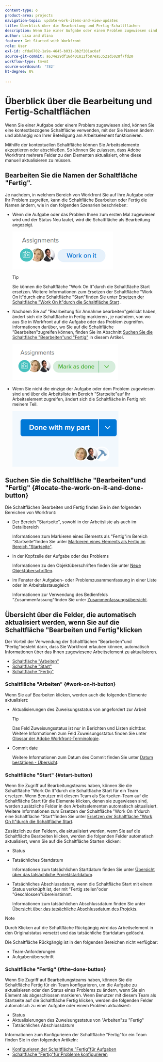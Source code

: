 ```yaml
---
content-type: o
product-area: projects
navigation-topic: update-work-items-and-view-updates
title: Überblick über die Bearbeitung und Fertig-Schaltflächen
description: Wenn Sie einer Aufgabe oder einem Problem zugewiesen sind, können Sie eine kontextbezogene Schaltfläche verwenden, mit der Sie Namen ändern und abhängig von Ihrer Beteiligung am Arbeitselement funktionieren.
author: Lisa and Alina
feature: Get Started with Workfront
role: User
exl-id: cfda6702-1a9a-4645-b031-8b2f201ac0af
source-git-commit: a634e29df16d401812fb87ea53521d5028f7fd20
workflow-type: tm+mt
source-wordcount: '782'
ht-degree: 0%

---
```


# Überblick über die Bearbeitung und Fertig-Schaltflächen

Wenn Sie einer Aufgabe oder einem Problem zugewiesen sind, können Sie eine kontextbezogene Schaltfläche verwenden, mit der Sie Namen ändern und abhängig von Ihrer Beteiligung am Arbeitselement funktionieren.

Mithilfe der kontextuellen Schaltfläche können Sie Arbeitselemente akzeptieren oder abschließen. So können Sie zulassen, dass Adobe Workfront mehrere Felder zu den Elementen aktualisiert, ohne diese manuell aktualisieren zu müssen.

## Bearbeiten Sie die Namen der Schaltfläche &quot;Fertig&quot;.

Je nachdem, in welchem Bereich von Workfront Sie auf Ihre Aufgabe oder Ihr Problem zugreifen, kann die Schaltfläche Bearbeiten oder Fertig die Namen ändern, wie in den folgenden Szenarien beschrieben: 

* Wenn die Aufgabe oder das Problem Ihnen zum ersten Mal zugewiesen wird und der Status Neu lautet, wird die Schaltfläche als Bearbeitung angezeigt.

  ![](assets/nwe-work-on-it-button.png)

  >[!TIP]
  >
  >Sie können die Schaltfläche &quot;Work On It&quot;durch die Schaltfläche Start ersetzen. Weitere Informationen zum Ersetzen der Schaltfläche &quot;Work On It&quot;durch eine Schaltfläche &quot;Start&quot;finden Sie unter  [Ersetzen der Schaltfläche &quot;Work On It&quot;durch die Schaltfläche Start](../../people-teams-and-groups/create-and-manage-teams/work-on-it-button-to-start-button.md) .

* Nachdem Sie auf &quot;Bearbeitung für Annahme bearbeiten&quot;geklickt haben, ändert sich die Schaltfläche in Fertig markieren , je nachdem, von wo aus Sie in Workfront auf die Aufgabe oder das Problem zugreifen. Informationen darüber, wo Sie auf die Schaltfläche &quot;Bearbeiten&quot;zugreifen können, finden Sie im Abschnitt [Suchen Sie die Schaltfläche &quot;Bearbeiten&quot;und &quot;Fertig&quot;](#locate-the-work-on-it-and-done-button) in diesem Artikel.

  ![](assets/nwe-mark-as-done-button-350x122.png)

* Wenn Sie nicht die einzige der Aufgabe oder dem Problem zugewiesen sind und über die Arbeitsliste im Bereich &quot;Startseite&quot;auf Ihr Arbeitselement zugreifen, ändert sich die Schaltfläche in Fertig mit meinem Teil.

  ![](assets/home-left-done-with-my-part-button-350x184.png)

## Suchen Sie die Schaltfläche &quot;Bearbeiten&quot;und &quot;Fertig&quot; {#locate-the-work-on-it-and-done-button}

Die Schaltflächen Bearbeiten und Fertig finden Sie in den folgenden Bereichen von Workfront:

* Der Bereich &quot;Startseite&quot;, sowohl in der Arbeitsliste als auch im Detailbereich

  Informationen zum Markieren eines Elements als &quot;Fertig&quot;im Bereich &quot;Startseite&quot;finden Sie unter [Markieren eines Elements als Fertig im Bereich &quot;Startseite&quot;](../../workfront-basics/using-home/using-the-home-area/mark-item-done-in-home.md).

* In der Kopfzeile der Aufgabe oder des Problems

  Informationen zu den Objektüberschriften finden Sie unter [Neue Objektüberschriften](../../workfront-basics/the-new-workfront-experience/new-object-headers.md).

* Im Fenster der Aufgaben- oder Problemzusammenfassung in einer Liste oder im Arbeitslastausgleich

  Informationen zur Verwendung des Bedienfelds &quot;Zusammenfassung&quot;finden Sie unter [Zusammenfassungsübersicht](../../workfront-basics/the-new-workfront-experience/summary-overview.md).

## Übersicht über die Felder, die automatisch aktualisiert werden, wenn Sie auf die Schaltfläche &quot;Bearbeiten und Fertig&quot;klicken

Der Vorteil der Verwendung der Schaltflächen &quot;Bearbeiten&quot;und &quot;Fertig&quot;besteht darin, dass Sie Workfront erlauben können, automatisch Informationen über das Ihnen zugewiesene Arbeitselement zu aktualisieren.

* [Schaltfläche &quot;Arbeiten&quot;](#work-on-it-button)
* [Schaltfläche &quot;Start&quot;](#start-button)
* [Schaltfläche &quot;Fertig&quot;](#the-done-button)

### Schaltfläche &quot;Arbeiten&quot; {#work-on-it-button}

Wenn Sie auf Bearbeiten klicken, werden auch die folgenden Elemente aktualisiert:

* Aktualisierungen des Zuweisungsstatus von angefordert zur Arbeit

  >[!TIP]
  >
  >Das Feld Zuweisungsstatus ist nur in Berichten und Listen sichtbar. Weitere Informationen zum Feld Zuweisungsstatus finden Sie unter [Glossar der Adobe Workfront-Terminologie](../../workfront-basics/navigate-workfront/workfront-navigation/workfront-terminology-glossary.md).

* Commit date

  Weitere Informationen zum Datum des Commit finden Sie unter [Datum bestätigen - Übersicht](../../manage-work/projects/updating-work-in-a-project/overview-of-commit-dates.md).

### Schaltfläche &quot;Start&quot; {#start-button}

Wenn Sie Zugriff auf Bearbeitungsteams haben, können Sie die Schaltfläche &quot;Work On It&quot;durch die Schaltfläche Start für ein Team ersetzen. Wenn Benutzer mit diesem Team als Startseiten-Team auf die Schaltfläche Start für die Elemente klicken, denen sie zugewiesen sind, werden zusätzliche Felder in den Arbeitselementen automatisch aktualisiert. Weitere Informationen zum Ersetzen der Schaltfläche &quot;Work On It&quot;durch eine Schaltfläche &quot;Start&quot;finden Sie unter [Ersetzen der Schaltfläche &quot;Work On It&quot;durch die Schaltfläche Start](../../people-teams-and-groups/create-and-manage-teams/work-on-it-button-to-start-button.md).

Zusätzlich zu den Feldern, die aktualisiert werden, wenn Sie auf die Schaltfläche Bearbeiten klicken, werden die folgenden Felder automatisch aktualisiert, wenn Sie auf die Schaltfläche Starten klicken:

* Status
* Tatsächliches Startdatum

  Informationen zum tatsächlichen Startdatum finden Sie unter [Übersicht über das tatsächliche Projektstartdatum](../../manage-work/projects/planning-a-project/project-actual-start-date.md).

* Tatsächliches Abschlussdatum, wenn die Schaltfläche Start mit einem Status verknüpft ist, der mit &quot;Fertig stellen&quot;oder &quot;Geschlossen&quot;übereinstimmt.

  Informationen zum tatsächlichen Abschlussdatum finden Sie unter [Übersicht über das tatsächliche Abschlussdatum des Projekts](../../manage-work/projects/planning-a-project/project-actual-completion-date.md).

>[!NOTE]
>
>Durch Klicken auf die Schaltfläche Rückgängig wird das Arbeitselement in den Originalstatus versetzt und das tatsächliche Startdatum gelöscht.
>
>Die Schaltfläche Rückgängig ist in den folgenden Bereichen nicht verfügbar:
>
>* Team-Anforderungen
>* Aufgabenüberschrift
>

### Schaltfläche &quot;Fertig&quot; {#the-done-button}

Wenn Sie Zugriff auf Bearbeitungsteams haben, können Sie die Schaltfläche Fertig für ein Team konfigurieren, um die Aufgabe zu aktualisieren oder den Status eines Problems zu ändern, wenn Sie ein Element als abgeschlossen markieren. Wenn Benutzer mit diesem Team als Startseite auf die Schaltfläche Fertig klicken, werden die folgenden Felder automatisch zu einer Aufgabe oder einem Problem aktualisiert:

* Status
* Aktualisierungen des Zuweisungsstatus von &quot;Arbeiten&quot;zu &quot;Fertig&quot;
* Tatsächliches Abschlussdatum

Informationen zum Konfigurieren der Schaltfläche &quot;Fertig&quot;für ein Team finden Sie in den folgenden Artikeln:

* [Konfigurieren der Schaltfläche &quot;Fertig&quot;für Aufgaben](../../people-teams-and-groups/create-and-manage-teams/configure-the-done-button-for-tasks.md)
* [Schaltfläche &quot;Fertig&quot;für Probleme konfigurieren](../../people-teams-and-groups/create-and-manage-teams/configure-the-done-button-for-issues.md)
